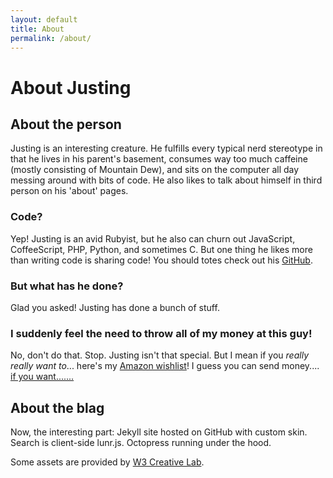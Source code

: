 ```yaml
---
layout: default
title: About
permalink: /about/
---
```


# About Justing

## About the person
Justing is an interesting creature. He fulfills every typical nerd stereotype in that he lives in his parent's basement, consumes way too much caffeine (mostly consisting of Mountain Dew), and sits on the computer all day messing around with bits of code. He also likes to talk about himself in third person on his 'about' pages.

### Code?
Yep! Justing is an avid Rubyist, but he also can churn out JavaScript, CoffeeScript, PHP, Python, and sometimes C. But one thing he likes more than writing code is sharing code! You should totes check out his [GitHub](https://github.com/sapslaj).

### But what has he done?
Glad you asked! Justing has done a bunch of stuff.

### I suddenly feel the need to throw all of my money at this guy!
No, don't do that. Stop. Justing isn't that special. But I mean if you _really really want to_... here's my [Amazon wishlist](http://amzn.com/w/23R9C0S01Q1VL)! I guess you can send money.... [if you want.......](https://www.paypal.com/cgi-bin/webscr?cmd=_donations&business=saps%2elaj%40gmail%2ecom&lc=US&item_name=donate%20all%20your%20%24%24%24%24%20to%20sapslaj%20cuz%20hes%20a%20good%20guy&no_note=0&currency_code=USD&bn=PP%2dDonationsBF%3abtn_donate_LG%2egif%3aNonHostedGuest) 

## About the blag
Now, the interesting part: Jekyll site hosted on GitHub with custom skin. Search is client-side lunr.js. Octopress running under the hood.

Some assets are provided by [W3 Creative Lab](http://w3creativelab.com/).
